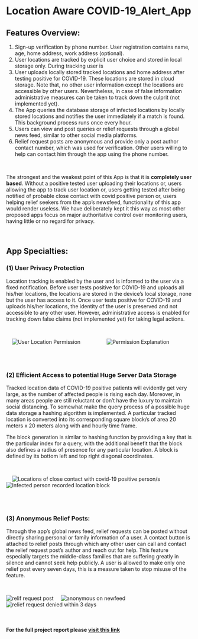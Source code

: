 # Location Aware COVID-19_Alert_App

## Features Overview:
1)	Sign-up verification by phone number. User registration contains name, age, home address, work address (optional).
2)	User locations are tracked by explicit user choice and stored in local storage only. During tracking user is 
3)	User uploads locally stored tracked locations and home address after testing positive for COVID-19. These locations are stored in cloud storage. Note that, no other user information except the locations are accessible by other users. Nevertheless, in case of false information administrative measures can be taken to track down the culprit (not implemented yet).
4)	The App queries the database storage of infected locations by locally stored locations and notifies the user immediately if a match is found. This background process runs once every hour.
5)	Users can view and post queries or relief requests through a global news feed, similar to other social media platforms.
6)	Relief request posts are anonymous and provide only a post author contact number, which was used for verification. Other users willing to help can contact him through the app using the phone number.

<br>

The strongest and the weakest point of this App is that it is <b>completely user based</b>. Without a positive tested user uploading their locations or, users allowing the app to track user location or, users  getting tested after being notified of probable close contact with covid positive person or, users helping relief seekers from the app’s newsfeed, functionality of this app would render useless. We have deliberately kept it this way as most other proposed apps focus on major authoritative control over monitoring users, having little or no regard for privacy.

<br>

## App Specialties:

### (1)	User Privacy Protection

Location tracking is enabled by the user and is informed to the user via a fixed notification. Before user tests positive for COVID-19 and uploads all his/her locations, the locations are stored in the device’s local storage, none but the user has access to it. Once user tests positive for COVID-19 and uploads his/her locations, the identity of the user is preserved and not accessible to any other user. However, administrative access is enabled for tracking down false claims (not implemented yet) for taking legal actions.

<br>

&nbsp;&nbsp;&nbsp;&nbsp;![User Location Permission](https://github.com/ferdouszislam/COVID-19_Alert_App/blob/master/screenshots/permission.jpg) &nbsp;&nbsp;&nbsp;&nbsp;&nbsp;&nbsp;&nbsp;&nbsp;&nbsp;&nbsp;&nbsp;&nbsp;&nbsp;&nbsp;&nbsp;&nbsp; ![Permission Explanation](https://github.com/ferdouszislam/COVID-19_Alert_App/blob/master/screenshots/permission-explanation.png)

<br>
<br>

### (2)	Efficient Access to potential Huge Server Data Storage

Tracked location data of COVID-19 positive patients will evidently get very large, as the number of affected people is rising each day. Moreover, in many areas people are still reluctant or don’t have the luxury to maintain social distancing. To somewhat make the query process of a possible huge data storage a hashing algorithm is implemented. A particular tracked location is converted into its corresponding square block/s of area 20 meters x 20 meters along with and hourly time frame. 

The block generation is similar to hashing function by providing a key that is the particular index for a query, with the additional benefit that the block also defines a radius of presence for any particular location. A block is defined by its bottom left and top right diagonal coordinates.

<br>

&nbsp;&nbsp;&nbsp;&nbsp;![Locations of close contact with covid-19 positive person/s](https://github.com/ferdouszislam/COVID-19_Alert_App/blob/master/screenshots/infected-locations.png) &nbsp;&nbsp;&nbsp;&nbsp;&nbsp;&nbsp;&nbsp;&nbsp;&nbsp;&nbsp;&nbsp;&nbsp;&nbsp;&nbsp;&nbsp;&nbsp; ![Infected person recorded location block](https://github.com/ferdouszislam/COVID-19_Alert_App/blob/master/screenshots/map-boxed-area.png)

<br>
<br>

### (3)	Anonymous Relief Posts:

Through the app’s global news feed, relief requests can be posted without directly sharing personal or family information of a user. A contact button is attached to relief posts through which any other user can call and contact the relief request post’s author and reach out for help. This feature especially targets the middle-class families that are suffering greatly in silence and cannot seek help publicly. A user is allowed to make only one relief post every seven days, this is a measure taken to stop misuse of the feature. 

<br>

![relif request post](https://github.com/ferdouszislam/COVID-19_Alert_App/blob/master/screenshots/relief-post-typing.png) &nbsp;&nbsp;&nbsp; ![anonymous on newfeed](https://github.com/ferdouszislam/COVID-19_Alert_App/blob/master/screenshots/relief-post-newsfees.png) &nbsp;&nbsp;&nbsp;![relief request denied within 3 days](https://github.com/ferdouszislam/COVID-19_Alert_App/blob/master/screenshots/relief-post-3-days-message.png)

<br>

#### For the full project report please [visit this link](https://drive.google.com/file/d/1YvfBob1OiTHEwugFXQWtB0ZgzQgJmjJR/view?usp=sharing)
